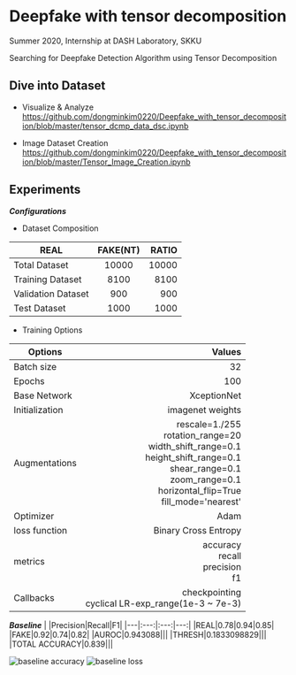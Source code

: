 # Deepfake with tensor decomposition

Summer 2020, Internship at DASH Laboratory, SKKU

Searching for Deepfake Detection Algorithm using Tensor Decomposition

## Dive into Dataset

- Visualize & Analyze
	<https://github.com/dongminkim0220/Deepfake_with_tensor_decomposition/blob/master/tensor_dcmp_data_dsc.ipynb>

- Image Dataset Creation
	<https://github.com/dongminkim0220/Deepfake_with_tensor_decomposition/blob/master/Tensor_Image_Creation.ipynb>
	
## Experiments

***Configurations***

- Dataset Composition

| REAL | FAKE(NT) | RATIO |
|---|:---:|---:|
| Total Dataset | 10000 | 10000 | 100% |
| Training Dataset | 8100 | 8100 | 81% |
| Validation Dataset | 900 | 900 | 9% |
| Test Dataset | 1000 | 1000 | 10% |

- Training Options

|Options|Values|
|---|---:|
|Batch size|32|		
|Epochs|100|		
|Base Network|XceptionNet|		
|Initialization|imagenet weights|		
|Augmentations|	rescale=1./255<br>rotation_range=20<br>width_shift_range=0.1<br>height_shift_range=0.1<br>shear_range=0.1<br>zoom_range=0.1<br>horizontal_flip=True<br>fill_mode='nearest'|
|Optimizer|Adam|	
|loss function|Binary Cross Entropy|		
|metrics|accuracy<br>recall<br>precision<br>f1|
|Callbacks|checkpointing<br>cyclical LR-exp_range(1e-3 ~ 7e-3)|	

***Baseline***
|	|Precision|Recall|F1|
|---|:---:|:---:|---:|
|REAL|0.78|0.94|0.85|
|FAKE|0.92|0.74|0.82|
|AUROC|0.943088|||
|THRESH|0.1833098829|||
|TOTAL ACCURACY|0.839|||

![baseline accuracy](https://github.com/dongminkim0220/Deepfake_with_tensor_decomposition/blob/master/graphs/baseline_acc.png)
![baseline loss](https://github.com/dongminkim0220/Deepfake_with_tensor_decomposition/blob/master/graphs/baseline_loss.png)
